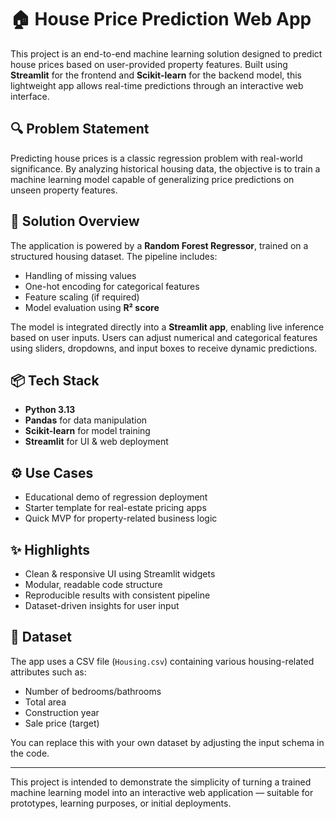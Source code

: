 # 🏠 House Price Prediction Web App

This project is an end-to-end machine learning solution designed to predict house prices based on user-provided property features. Built using **Streamlit** for the frontend and **Scikit-learn** for the backend model, this lightweight app allows real-time predictions through an interactive web interface.

## 🔍 Problem Statement

Predicting house prices is a classic regression problem with real-world significance. By analyzing historical housing data, the objective is to train a machine learning model capable of generalizing price predictions on unseen property features.

## 🧠 Solution Overview

The application is powered by a **Random Forest Regressor**, trained on a structured housing dataset. The pipeline includes:

- Handling of missing values
- One-hot encoding for categorical features
- Feature scaling (if required)
- Model evaluation using **R² score**

The model is integrated directly into a **Streamlit app**, enabling live inference based on user inputs. Users can adjust numerical and categorical features using sliders, dropdowns, and input boxes to receive dynamic predictions.

## 📦 Tech Stack

- **Python 3.13**
- **Pandas** for data manipulation
- **Scikit-learn** for model training
- **Streamlit** for UI & web deployment

## ⚙️ Use Cases

- Educational demo of regression deployment
- Starter template for real-estate pricing apps
- Quick MVP for property-related business logic

## ✨ Highlights

- Clean & responsive UI using Streamlit widgets
- Modular, readable code structure
- Reproducible results with consistent pipeline
- Dataset-driven insights for user input

## 📁 Dataset

The app uses a CSV file (`Housing.csv`) containing various housing-related attributes such as:

- Number of bedrooms/bathrooms
- Total area
- Construction year
- Sale price (target)

You can replace this with your own dataset by adjusting the input schema in the code.

---

This project is intended to demonstrate the simplicity of turning a trained machine learning model into an interactive web application — suitable for prototypes, learning purposes, or initial deployments.

